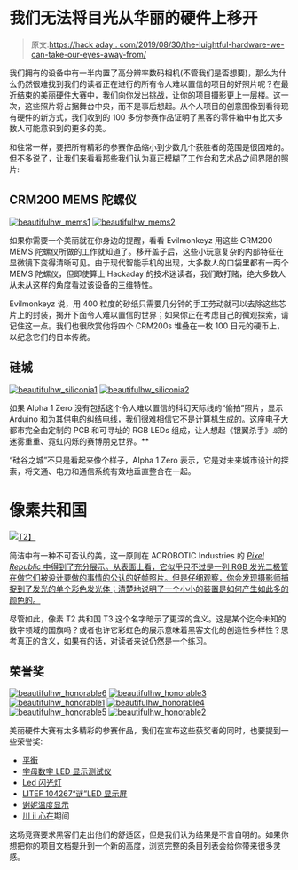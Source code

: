 # 我们无法将目光从华丽的硬件上移开

> 原文:[https://hack aday . com/2019/08/30/the-luightful-hardware-we-can-take-our-eyes-away-from/](https://hackaday.com/2019/08/30/the-gorgeous-hardware-we-cant-take-our-eyes-away-from/)

我们拥有的设备中有一半内置了高分辨率数码相机(不管我们是否想要)，那么为什么仍然很难找到我们的读者正在进行的所有令人难以置信的项目的好照片呢？在最近结束的[美丽硬件大赛](https://hackaday.io/contest/166066-beautiful-hardware)中，我们向你发出挑战，让你的项目摄影更上一层楼。这一次，这些照片将占据舞台中央，而不是事后想起。从个人项目的创意图像到看待现有硬件的新方式，我们收到的 100 多份参赛作品证明了黑客的零件箱中有比大多数人可能意识到的更多的美。

和往常一样，要把所有精彩的参赛作品缩小到少数几个获胜者的范围是很困难的。但不多说了，让我们来看看那些我们认为真正模糊了工作台和艺术品之间界限的照片:

## CRM200 MEMS 陀螺仪

 [![beautifulhw_mems1](../Images/3c1d5f3dee964e67ff320715429804f0.png "beautifulhw_mems1")](https://hackaday.com/2019/08/30/the-gorgeous-hardware-we-cant-take-our-eyes-away-from/beautifulhw_mems1/)  [![beautifulhw_mems2](../Images/26809f49fc2f5b92dec48df2c5205fdf.png "beautifulhw_mems2")](https://hackaday.com/2019/08/30/the-gorgeous-hardware-we-cant-take-our-eyes-away-from/beautifulhw_mems2/) 

如果你需要一个美丽就在你身边的提醒，看看 Evilmonkeyz 用这些 CRM200 MEMS 陀螺仪所做的工作就知道了。移开盖子后，这些小玩意复杂的内部特征在显微镜下变得清晰可见。由于现代智能手机的出现，大多数人的口袋里都有一两个 MEMS 陀螺仪，但即使算上 Hackaday 的技术迷读者，我们敢打赌，绝大多数人从未从这样的角度看过该设备的三维特性。

Evilmonkeyz 说，用 400 粒度的砂纸只需要几分钟的手工劳动就可以去除这些芯片上的封装，揭开下面令人难以置信的世界；如果你正在考虑自己的微观探索，请记住这一点。我们也很欣赏他将四个 CRM200s 堆叠在一枚 100 日元的硬币上，以纪念它们的日本传统。

## 硅城

 [![beautifulhw_siliconia1](../Images/22d9b22d8c28c398dbe941eba8f3c996.png "beautifulhw_siliconia1")](https://hackaday.com/2019/08/30/the-gorgeous-hardware-we-cant-take-our-eyes-away-from/beautifulhw_siliconia1/)  [![beautifulhw_siliconia2](../Images/28ee09273a1887ae9fff89ac6439c8d1.png "beautifulhw_siliconia2")](https://hackaday.com/2019/08/30/the-gorgeous-hardware-we-cant-take-our-eyes-away-from/beautifulhw_siliconia2/) 

如果 Alpha 1 Zero 没有包括这个令人难以置信的科幻天际线的“偷拍”照片，显示 Arduino 和为其供电的纠结电线，我们很难相信它不是计算机生成的。这座电子大都市完全由定制的 PCB 和可寻址的 RGB LEDs 组成，让人想起《银翼杀手》*或*的迷雾重重、霓虹闪烁的赛博朋克世界。**

“硅谷之城”不只是看起来像个样子，Alpha 1 Zero 表示，它是对未来城市设计的探索，将交通、电力和通信系统有效地垂直整合在一起。

# 像素共和国

[![](../Images/353f6a9a16c728e15587fa7791c0088f.png)T2】](https://hackaday.com/wp-content/uploads/2019/08/beautifulhw_pixel.jpg)

简洁中有一种不可否认的美，这一原则在 ACROBOTIC Industries 的 [*Pixel Republic* 中得到了充分展示。从表面上看，它似乎只不过是一列 RGB 发光二极管在做它们被设计要做的事情的公认的好帧照片。但是仔细观察，你会发现摄影师捕捉到了发光的单个彩色发光体；清楚地说明了一个小小的装置是如何产生如此多的颜色的。](https://hackaday.io/project/166712-pixel-republic)

尽管如此，像素 T2 共和国 T3 这个名字暗示了更深的含义。这是某个迄今未知的数字领域的国旗吗？或者也许它彩虹色的展示意味着黑客文化的创造性多样性？思考真正的含义，如果有的话，对读者来说仍然是一个练习。

## 荣誉奖

 [![beautifulhw_honorable6](../Images/26757fcb81de4c04363ee653f80213ea.png "beautifulhw_honorable6")](https://hackaday.com/2019/08/30/the-gorgeous-hardware-we-cant-take-our-eyes-away-from/beautifulhw_honorable6/)  [![beautifulhw_honorable3](../Images/55c144d5939964051ec84cf2b4654ff7.png "beautifulhw_honorable3")](https://hackaday.com/2019/08/30/the-gorgeous-hardware-we-cant-take-our-eyes-away-from/beautifulhw_honorable3/)  [![beautifulhw_honorable1](../Images/4cd14fe3b24dd7e97f8d808570e2fb9b.png "beautifulhw_honorable1")](https://hackaday.com/2019/08/30/the-gorgeous-hardware-we-cant-take-our-eyes-away-from/beautifulhw_honorable1/)  [![beautifulhw_honorable4](../Images/20612ea1d6f4002627c9328acce01754.png "beautifulhw_honorable4")](https://hackaday.com/2019/08/30/the-gorgeous-hardware-we-cant-take-our-eyes-away-from/beautifulhw_honorable4/)  [![beautifulhw_honorable5](../Images/7cbff548c8f948fb2f20cd93bf5408ca.png "beautifulhw_honorable5")](https://hackaday.com/2019/08/30/the-gorgeous-hardware-we-cant-take-our-eyes-away-from/beautifulhw_honorable5/)  [![beautifulhw_honorable2](../Images/7f8d3aa6371f3a1546b586772e170c5d.png "beautifulhw_honorable2")](https://hackaday.com/2019/08/30/the-gorgeous-hardware-we-cant-take-our-eyes-away-from/beautifulhw_honorable2/) 

美丽硬件大赛有太多精彩的参赛作品，我们在宣布这些获奖者的同时，也要提到一些荣誉奖:

*   [平衡](https://hackaday.io/project/166836-balance)
*   [字母数字 LED 显示测试仪](https://hackaday.io/project/167137-alphanumeric-led-display-tester)
*   [Led 闪光灯](https://hackaday.io/project/166780-led-blinker)
*   [LITEF 104267“谜”LED 显示屏](https://hackaday.io/project/167125-litef-104267-enigma-led-display)
*   [谢妮温度显示](https://hackaday.io/project/3885-nixie-temperature-display)
*   [川 ii 心在](https://hackaday.io/project/166687-kawaii-hearts-pendant)期间

这场竞赛要求黑客们走出他们的舒适区，但是我们认为结果是不言自明的。如果你想把你的项目文档提升到一个新的高度，浏览完整的条目列表会给你带来很多灵感。